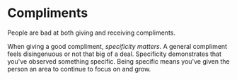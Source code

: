 ---
---
# Compliments

People are bad at both giving and receiving compliments.

When giving a good compliment, _specificity matters_. A general compliment feels
disingenuous or not that big of a deal. Specificity demonstrates that you've
observed something specific. Being specific means you've given the person an
area to continue to focus on and grow.
